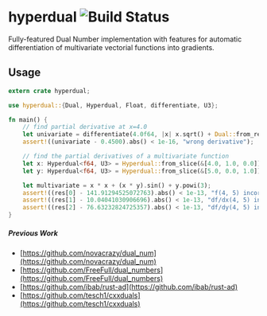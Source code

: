 hyperdual ![Build Status](https://gitlab.com/chrisrabotin/hyperdual/badges/branch/build.svg?branch=master)
========

Fully-featured Dual Number implementation with features for automatic differentiation of multivariate vectorial functions into gradients.

## Usage

```rust
extern crate hyperdual;

use hyperdual::{Dual, Hyperdual, Float, differentiate, U3};

fn main() {
    // find partial derivative at x=4.0
    let univariate = differentiate(4.0f64, |x| x.sqrt() + Dual::from_real(1.0));
    assert!((univariate - 0.4500).abs() < 1e-16, "wrong derivative");

    // find the partial derivatives of a multivariate function
    let x: Hyperdual<f64, U3> = Hyperdual::from_slice(&[4.0, 1.0, 0.0]);
    let y: Hyperdual<f64, U3> = Hyperdual::from_slice(&[5.0, 0.0, 1.0]);

    let multivariate = x * x + (x * y).sin() + y.powi(3);
    assert!((res[0] - 141.91294525072763).abs() < 1e-13, "f(4, 5) incorrect");
    assert!((res[1] - 10.04041030906696).abs() < 1e-13, "df/dx(4, 5) incorrect");
    assert!((res[2] - 76.63232824725357).abs() < 1e-13, "df/dy(4, 5) incorrect");
}
```

##### Previous Work
* [https://github.com/novacrazy/dual_num](https://github.com/novacrazy/dual_num)
* [https://github.com/FreeFull/dual_numbers](https://github.com/FreeFull/dual_numbers)
* [https://github.com/ibab/rust-ad](https://github.com/ibab/rust-ad)
* [https://github.com/tesch1/cxxduals](https://github.com/tesch1/cxxduals)
